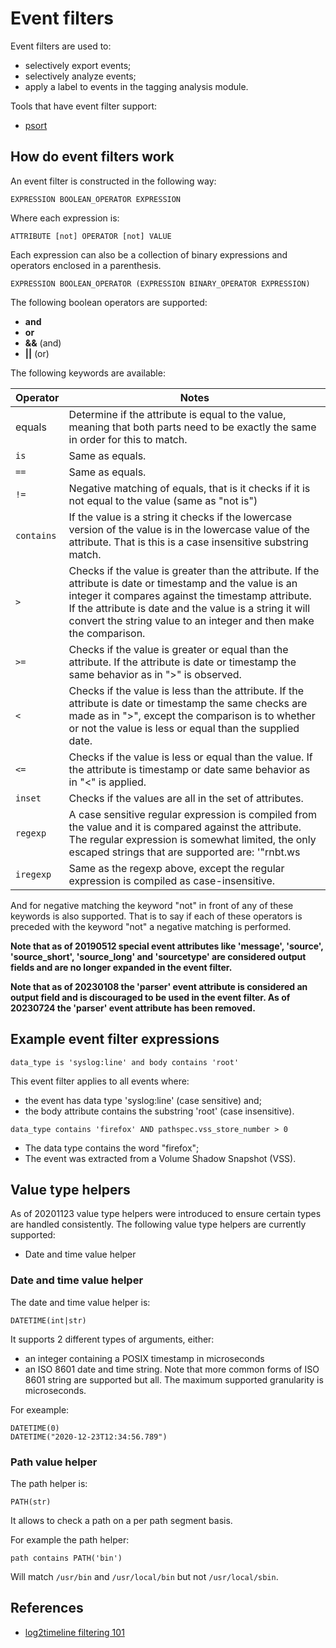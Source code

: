 # Event filters

Event filters are used to:

* selectively export events;
* selectively analyze events;
* apply a label to events in the tagging analysis module.

Tools that have event filter support:

* [psort](Using-psort.md#filtering)

## How do event filters work

An event filter is constructed in the following way:

```
EXPRESSION BOOLEAN_OPERATOR EXPRESSION
```

Where each expression is:

```
ATTRIBUTE [not] OPERATOR [not] VALUE
```

Each expression can also be a collection of binary expressions and operators
enclosed in a parenthesis.

```
EXPRESSION BOOLEAN_OPERATOR (EXPRESSION BINARY_OPERATOR EXPRESSION)
```

The following boolean operators are supported:

* **and**
* **or**
* **&&** (and)
* **||** (or)

The following keywords are available:

Operator | Notes
---- | ----
equals | Determine if the attribute is equal to the value, meaning that both parts need to be exactly the same in order for this to match.
`is` | Same as equals.
`==` | Same as equals.
`!=` | Negative matching of equals, that is it checks if it is not equal to the value (same as "not is")
`contains` | If the value is a string it checks if the lowercase version of the value is in the lowercase value of the attribute. That is this is a case insensitive substring match.
`>` | Checks if the value is greater than the attribute. If the attribute is date or timestamp and the value is an integer it compares against the timestamp attribute. If the attribute is date and the value is a string it will convert the string value to an integer and then make the comparison.
`>=` | Checks if the value is greater or equal than the attribute. If the attribute is date or timestamp the same behavior as in ">" is observed.
`<` | Checks if the value is less than the attribute. If the attribute is date or timestamp the same checks are made as in ">", except the comparison is to whether or not the value is less or equal than the supplied date.
`<=` | Checks if the value is less or equal than the value. If the attribute is timestamp or date same behavior as in "<" is applied.
`inset` | Checks if the values are all in the set of attributes.
`regexp` | A case sensitive regular expression is compiled from the value and it is compared against the attribute. The regular expression is somewhat limited, the only escaped strings that are supported are: '"rnbt.ws
`iregexp` | Same as the regexp above, except the regular expression is compiled as case-insensitive.

And for negative matching the keyword "not" in front of any of these keywords
is also supported. That is to say if each of these operators is preceded with
the keyword "not" a negative matching is performed.

**Note that as of 20190512 special event attributes like 'message', 'source',
'source_short', 'source_long' and 'sourcetype' are considered output fields
and are no longer expanded in the event filter.**

**Note that as of 20230108 the 'parser' event attribute is considered an output
field and is discouraged to be used in the event filter. As of 20230724 the
'parser' event attribute has been removed.**

## Example event filter expressions

```
data_type is 'syslog:line' and body contains 'root'
```

This event filter applies to all events where:

* the event has data type 'syslog:line' (case sensitive) and;
* the body attribute contains the substring 'root' (case insensitive).

```
data_type contains 'firefox' AND pathspec.vss_store_number > 0
```

* The data type contains the word "firefox";
* The event was extracted from a Volume Shadow Snapshot (VSS).

## Value type helpers

As of 20201123 value type helpers were introduced to ensure certain types are
handled consistently. The following value type helpers are currently supported:

* Date and time value helper

### Date and time value helper

The date and time value helper is:
```
DATETIME(int|str)
```

It supports 2 different types of arguments, either:

* an integer containing a POSIX timestamp in microseconds
* an ISO 8601 date and time string. Note that more common forms of ISO 8601 string are supported but all. The maximum supported granularity is microseconds.

For exeample:

```
DATETIME(0)
DATETIME("2020-12-23T12:34:56.789")
```

### Path value helper

The path helper is:
```
PATH(str)
```

It allows to check a path on a per path segment basis.

For example the path helper:
```
path contains PATH('bin')
```

Will match `/usr/bin` and `/usr/local/bin` but not `/usr/local/sbin`.

## References

* [log2timeline filtering 101](http://blog.kiddaland.net/2012/12/log2timeline-filtering-101.html)

